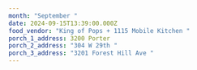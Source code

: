 ```yaml
---
month: "September "
date: 2024-09-15T13:39:00.000Z
food_vendor: "King of Pops + 1115 Mobile Kitchen "
porch_1_address: 3200 Porter
porch_2_address: "304 W 29th "
porch_3_address: "3201 Forest Hill Ave "
---
```

